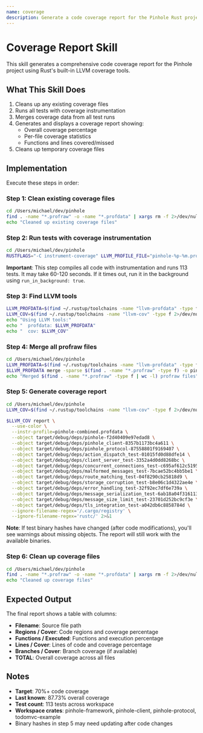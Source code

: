 ```yaml
---
name: coverage
description: Generate a code coverage report for the Pinhole Rust project. Use this when the user asks for coverage analysis, test coverage metrics, or wants to see which code is tested. Automatically runs tests with instrumentation, merges coverage data, and displays a detailed report.
---
```


# Coverage Report Skill

This skill generates a comprehensive code coverage report for the Pinhole project using Rust's built-in LLVM coverage tools.

## What This Skill Does

1. Cleans up any existing coverage files
2. Runs all tests with coverage instrumentation
3. Merges coverage data from all test runs
4. Generates and displays a coverage report showing:
   - Overall coverage percentage
   - Per-file coverage statistics
   - Functions and lines covered/missed
5. Cleans up temporary coverage files

## Implementation

Execute these steps in order:

### Step 1: Clean existing coverage files
```bash
cd /Users/michael/dev/pinhole
find . -name "*.profraw" -o -name "*.profdata" | xargs rm -f 2>/dev/null || true
echo "Cleaned up existing coverage files"
```

### Step 2: Run tests with coverage instrumentation
```bash
cd /Users/michael/dev/pinhole
RUSTFLAGS="-C instrument-coverage" LLVM_PROFILE_FILE="pinhole-%p-%m.profraw" cargo test --workspace 2>&1
```

**Important**: This step compiles all code with instrumentation and runs 113 tests. It may take 60-120 seconds. If it times out, run it in the background using `run_in_background: true`.

### Step 3: Find LLVM tools
```bash
LLVM_PROFDATA=$(find ~/.rustup/toolchains -name "llvm-profdata" -type f 2>/dev/null | head -1)
LLVM_COV=$(find ~/.rustup/toolchains -name "llvm-cov" -type f 2>/dev/null | head -1)
echo "Using LLVM tools:"
echo "  profdata: $LLVM_PROFDATA"
echo "  cov: $LLVM_COV"
```

### Step 4: Merge all profraw files
```bash
cd /Users/michael/dev/pinhole
LLVM_PROFDATA=$(find ~/.rustup/toolchains -name "llvm-profdata" -type f 2>/dev/null | head -1)
$LLVM_PROFDATA merge -sparse $(find . -name "*.profraw" -type f) -o pinhole-combined.profdata
echo "Merged $(find . -name "*.profraw" -type f | wc -l) profraw files"
```

### Step 5: Generate coverage report
```bash
cd /Users/michael/dev/pinhole
LLVM_COV=$(find ~/.rustup/toolchains -name "llvm-cov" -type f 2>/dev/null | head -1)

$LLVM_COV report \
  --use-color \
  --instr-profile=pinhole-combined.profdata \
  --object target/debug/deps/pinhole-f2d40409e97edad8 \
  --object target/debug/deps/pinhole_client-8357b1173bc4a611 \
  --object target/debug/deps/pinhole_protocol-87558801f9169407 \
  --object target/debug/deps/action_dispatch_test-01015fd0d88dfe14 \
  --object target/debug/deps/client_server_test-3352a4d0dd8268bc \
  --object target/debug/deps/concurrent_connections_test-c695af612c5195eb \
  --object target/debug/deps/malformed_messages_test-7bcae52bc4bb5be1 \
  --object target/debug/deps/route_matching_test-04f8290cb25818d9 \
  --object target/debug/deps/storage_corruption_test-b8e06c1d4322ae4e \
  --object target/debug/deps/error_handling_test-32f92ec7df6e739a \
  --object target/debug/deps/message_serialization_test-6ab18a04f316113a \
  --object target/debug/deps/message_size_limit_test-23701d252bc9cf3e \
  --object target/debug/deps/tls_integration_test-a042db6c8858784d \
  --ignore-filename-regex='/.cargo/registry' \
  --ignore-filename-regex='rustc/' 2>&1
```

**Note**: If test binary hashes have changed (after code modifications), you'll see warnings about missing objects. The report will still work with the available binaries.

### Step 6: Clean up coverage files
```bash
cd /Users/michael/dev/pinhole
find . -name "*.profraw" -o -name "*.profdata" | xargs rm -f 2>/dev/null || true
echo "Cleaned up coverage files"
```

## Expected Output

The final report shows a table with columns:
- **Filename**: Source file path
- **Regions / Cover**: Code regions and coverage percentage
- **Functions / Executed**: Functions and execution percentage  
- **Lines / Cover**: Lines of code and coverage percentage
- **Branches / Cover**: Branch coverage (if available)
- **TOTAL**: Overall coverage across all files

## Notes

- **Target**: 70%+ code coverage
- **Last known**: 87.73% overall coverage
- **Test count**: 113 tests across workspace
- **Workspace crates**: pinhole-framework, pinhole-client, pinhole-protocol, todomvc-example
- Binary hashes in step 5 may need updating after code changes
